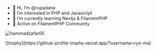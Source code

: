 

- 👋 Hi, I’m @rupadana
- 👀 I’m interested in PHP and Javascript
- 🌱 I’m currently learning Nextjs & FilamentPHP
- 🤙 Active on FilamentPHP Community


<p align="left"> <img src="https://komarev.com/ghpvc/?username=rupadana&label=Profile%20views&color=0e75b6&style=flat" alt="hammadzafar05" /> </p>
![trophy](https://github-profile-trophy.vercel.app/?username=ryo-ma)

<!---
rupadana/rupadana is a ✨ special ✨ repository because its `README.md` (this file) appears on your GitHub profile.
You can click the Preview link to take a look at your changes.
--->
